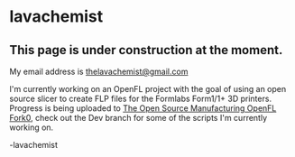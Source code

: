# lavachemist

## This page is under construction at the moment.

My email address is thelavachemist@gmail.com

I'm currently working on an OpenFL project with the goal of using an open source slicer to create FLP files for the Formlabs Form1/1+ 3D printers. Progress is being uploaded to [The Open Source Manufacturing OpenFL Fork0](https://github.com/opensourcemanufacturing/OpenFL), check out the Dev branch for some of the scripts I'm currently working on.

-lavachemist
